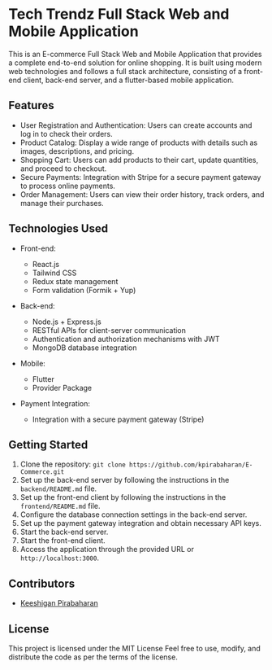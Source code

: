 # Tech Trendz Full Stack Web and Mobile Application

This is an E-commerce Full Stack Web and Mobile Application that provides a complete end-to-end solution for online shopping. It is built using modern web technologies and follows a full stack architecture, consisting of a front-end client, back-end server, and a flutter-based mobile application.

## Features

- User Registration and Authentication: Users can create accounts and log in to check their orders.
- Product Catalog: Display a wide range of products with details such as images, descriptions, and pricing.
- Shopping Cart: Users can add products to their cart, update quantities, and proceed to checkout.
- Secure Payments: Integration with Stripe for a secure payment gateway to process online payments.
- Order Management: Users can view their order history, track orders, and manage their purchases.

## Technologies Used

- Front-end:

  - React.js
  - Tailwind CSS
  - Redux state management
  - Form validation (Formik + Yup)

- Back-end:

  - Node.js + Express.js
  - RESTful APIs for client-server communication
  - Authentication and authorization mechanisms with JWT
  - MongoDB database integration

- Mobile:

  - Flutter
  - Provider Package

- Payment Integration:
  - Integration with a secure payment gateway (Stripe)

## Getting Started

1. Clone the repository: `git clone https://github.com/kpirabaharan/E-Commerce.git`
2. Set up the back-end server by following the instructions in the `backend/README.md` file.
3. Set up the front-end client by following the instructions in the `frontend/README.md` file.
4. Configure the database connection settings in the back-end server.
5. Set up the payment gateway integration and obtain necessary API keys.
6. Start the back-end server.
7. Start the front-end client.
8. Access the application through the provided URL or `http://localhost:3000`.

## Contributors

- [Keeshigan Pirabaharan](https://github.com/kpirabaharan/Sociopedia.git)

## License

This project is licensed under the MIT License Feel free to use, modify, and distribute the code as per the terms of the license.